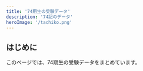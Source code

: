 ```yaml
---
title: '74期生の受験データ'
description: '74記のデータ'
heroImage: '/tachiko.png'
---
```


## はじめに

このページでは、74期生の受験データをまとめています。